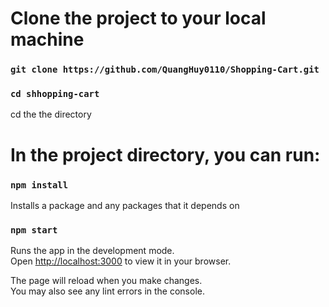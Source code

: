 # Clone the project to your local machine
### `git clone https://github.com/QuangHuy0110/Shopping-Cart.git`

### `cd shhopping-cart`
cd the the directory
# In the project directory, you can run:


### `npm install`
Installs a package and any packages that it depends on

### `npm start`

Runs the app in the development mode.\
Open [http://localhost:3000](http://localhost:3000) to view it in your browser.

The page will reload when you make changes.\
You may also see any lint errors in the console.

